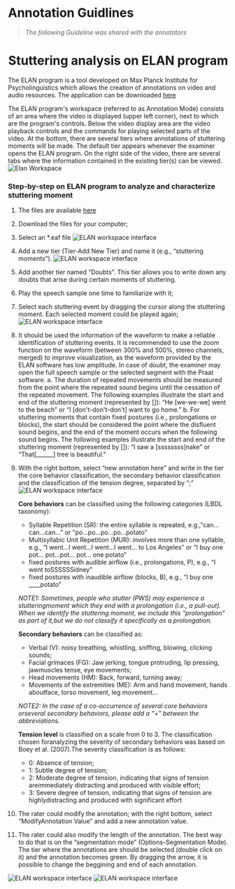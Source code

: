 <h1> Annotation Guidlines </h1>

> *The following Guideline was shared with the annotators* 

<h1 align="center">Stuttering analysis on ELAN program</h1>

The ELAN program is a tool developed on Max Planck Institute for Psycholinguistics which allows the creation of annotations on video and audio resources. The application can be downloaded [here](https://archive.mpi.nl/tla/elan/download)


The ELAN program's workspace (referred to as Annotation Mode) consists of an area where the video is displayed (upper left corner), next to which are the program's controls. Below the video display area are the video playback controls and the commands for playing selected parts of the video. At the bottom, there are several tiers where annotations of stuttering moments will be made. The default tier appears whenever the examiner opens the ELAN program. On the right side of the video, there are several tabs where the information contained in the existing tier(s) can be viewed.
![Elan Workspace](assets/images/protocol-000.png)

### Step-by-step on ELAN program to analyze and characterize stuttering moment

1. The files are available [here](https://mbzuaiac-my.sharepoint.com/personal/hanan_aldarmaki_mbzuai_ac_ae/Documents/Forms/All.aspx?web=1&FolderCTID=0x012000DADF2E9ADCCDF147908DB396B9DBE845&id=%2Fpersonal%2Fhanan%5Faldarmaki%5Fmbzuai%5Fac%5Fae%2FDocuments%2FStutterBank%2FFluencyBank%2DData%2FVoices%2DAWS)

2. Download the files for your computer;

3. Select an *.eaf file
![ELAN workspace interface](assets/images/protocol-001.jpg)

4. Add a new tier (Tier-Add New Tier) and name it (e.g., “stuttering moments”).
![ELAN workspace interface](assets/images/protocol-002.jpg)

5. Add another tier named “Doubts”. This tier allows you to write down any doubts that arise during certain moments of stuttering.

6. Play the speech sample one time to familiarize with it;

7. Select each stuttering event by dragging the cursor along the stuttering moment. Each selected moment could be played again;
![ELAN workspace interface](assets/images/protocol-003.jpg)

8. It should be used the information of the waveform to make a reliable identification of stuttering events. It is recommended to use the zoom function on the waveform (between 300% and 500%, stereo channels, merged) to improve visualization, as the waveform provided by the ELAN software has low amplitude. In case of doubt, the examiner may open the full speech sample or the selected segment with the Praat software.
    a. The duration of repeated movements should be measured from the point where the repeated sound begins until the cessation of the repeated movement. The following examples illustrate the start and end of the stuttering moment (represented by []): “He [we-we-we] went to the beach” or “I [don't-don't-don't] want to go home.”
    b. For stuttering moments that contain fixed postures (i.e., prolongations or blocks), the start should be considered the point where the disfluent sound begins, and the end of the moment occurs when the following sound begins. The following examples illustrate the start and end of the stuttering moment (represented by []): “I saw a [ssssssss]nake” or “That[______] tree is beautiful.”

9. With the right bottom, select “new annotation here” and write in the tier the core behavior classification, the secondary behavior classification and the classification of the tension degree, separated by “;”
![ELAN workspace interface](assets/images/protocol-005.jpg)

    **Core behaviors** can be classified using the following categories (LBDL taxonomy):
    - Syllable Repetition (SR): the entire syllable is repeated, e.g.,"can…can…can…" or "po…po…po…po…potato"
    - Multisyllabic Unit Repetition (MUR): involves more than one syllable, e.g., “I went…I went…I went…I went… to Los Angeles” or “I buy one pot… pot…pot… pot… one potato”
    - fixed postures with audible airflow (i.e., prolongations, P), e.g., “I went toSSSSSSidney”
    - fixed postures with inaudible airflow (blocks, B), e.g., “I buy one ____potato”

    *NOTE1: Sometimes, people who stutter (PWS) may experience a stutteringmoment which they end with a prolongation (i.e., a pull-out). When we identify the stuttering moment, we include this "prolongation" as part of it,but we do not classify it specifically as a prolongation.*

    **Secondary behaviors** can be classified as:

    - Verbal (V): noisy breathing, whistling, sniffing, blowing, clicking sounds;
    - Facial grimaces (FG): Jaw jerking, tongue protruding, lip pressing, jawmuscles tense, eye movements;
    - Head movements (HM): Back, forward, turning away;
    - Movements of the extremities (ME): Arm and hand movement, hands aboutface, torso movement, leg movement…

    *NOTE2: In the case of a co-occurrence of several core behaviors orseveral secondary behaviors, please add a “+” between the abbreviations.*

    **Tension level** is classified on a scale from 0 to 3. The classification chosen foranalyzing the severity of secondary behaviors was based on Boey et al. (2007).The severity classification is as follows:
    - 0: Absence of tension;
    - 1: Subtle degree of tension;
    - 2: Moderate degree of tension, indicating that signs of tension areimmediately distracting and produced with visible effort;
    - 3: Severe degree of tension, indicating that signs of tension are highlydistracting and produced with significant effort

10. The rater could modify the annotation; with the right bottom, select “ModifyAnnotation Value” and add a new annotation value.

11. The rater could also modify the length of the annotation. The best way to do that is on the “segmentation mode” (Options-Segmentation Mode). The tier where the annotations are should be selected (double click on it) and the annotation becomes green. By dragging the arrow, it is possible to change the beggining and end of each annotation.

![ELAN workspace interface](assets/images/protocol-006.jpg)
![ELAN workspace interface](assets/images/protocol-007.jpg)



